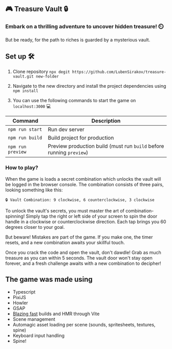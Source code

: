 ## 🎮 Treasure Vault 🔒

### Embark on a thrilling adventure to uncover hidden treasure! ⏲️
But be ready, for the path to riches is guarded by a mysterious vault.

## Set up 🛠️

1. Clone repository `npx degit https://github.com/LubenSirakov/treasure-vault.git new-folder`

2. Navigate to the new directory and install the project dependencies using `npm install`

3. You can use the following commands to start the game on `localhost:3000` 💻

| Command           | Description                                                          |
| ----------------- | -------------------------------------------------------------------- |
| `npm run start`   | Run dev server                                                       |
| `npm run build`   | Build project for production                                         |
| `npm run preview` | Preview production build (must run `build` before running `preview`) |

### How to play?
When the game is loads a secret combination which unlocks the vault will be logged in the browser console.
The combination consists of three pairs, looking something like this: 
```
🔒 Vault Combination: 9 clockwise, 6 counterclockwise, 3 clockwise
```
To unlock the vault's secrets, you must master the art of combination-spinning! Simply tap the right or left side of your screen to spin the door handle in a clockwise or counterclockwise direction. Each tap brings you 60 degrees closer to your goal.

But beware! Mistakes are part of the game. If you make one, the timer resets, and a new combination awaits your skillful touch.

Once you crack the code and open the vault, don't dawdle! Grab as much treasure as you can within 5 seconds. The vault door won't stay open forever, and a fresh challenge awaits with a new combination to decipher!

## The game was made using
- Typescript
- PixiJS
- Howler
- GSAP
- <a href="https://c.tenor.com/Hw0aKasI6B4AAAAC/fast-blazing-fast.gif" target="_blank">Blazing fast</a> builds and HMR through Vite
- Scene management
- Automagic asset loading per scene (sounds, spritesheets, textures, spine)
- Keyboard input handling
- Spine!
